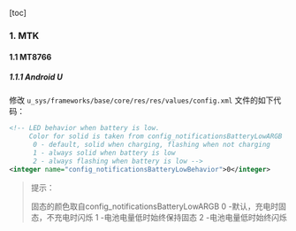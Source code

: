 [toc]

### 1. MTK

#### 1.1 MT8766

##### 1.1.1 Android U

修改 `u_sys/frameworks/base/core/res/res/values/config.xml` 文件的如下代码：

```xml
<!-- LED behavior when battery is low.
     Color for solid is taken from config_notificationsBatteryLowARGB
      0 - default, solid when charging, flashing when not charging
      1 - always solid when battery is low
      2 - always flashing when battery is low -->
<integer name="config_notificationsBatteryLowBehavior">0</integer>
```

> 提示：
>
> 固态的颜色取自config_notificationsBatteryLowARGB
> 0 -默认，充电时固态，不充电时闪烁
> 1 -电池电量低时始终保持固态
> 2 -电池电量低时始终闪烁